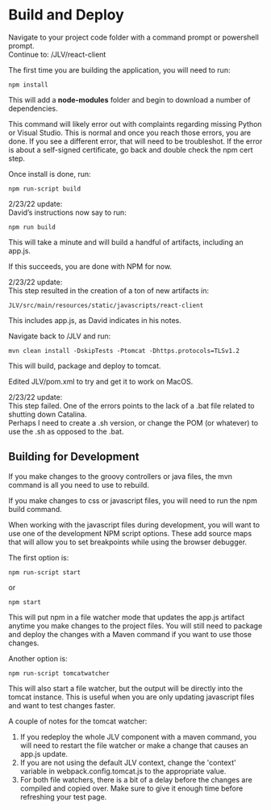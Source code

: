# Build and Deploy

Navigate to your project code folder with a command prompt or powershell prompt.  
Continue to: /JLV/react-client

The first time you are building the application, you will need to run:
```
npm install
```

This will add a **node-modules** folder and begin to download a number of dependencies.  

This command will likely error out with complaints regarding missing Python or Visual Studio. This is normal and once you reach those errors, you are done. If you see a different error, that will need to be troubleshot. If the error is about a self-signed certificate, go back and double check the npm cert step.

Once install is done, run:
```
npm run-script build
```

2/23/22 update:  
David’s instructions now say to run:
```
npm run build
```

This will take a minute and will build a handful of artifacts, including an app.js.  

If this succeeds, you are done with NPM for now.

2/23/22 update:  
This step resulted in the creation of a ton of new artifacts in:  
```
JLV/src/main/resources/static/javascripts/react-client
```
This includes app.js, as David indicates in his notes.

Navigate back to /JLV and run:  
```
mvn clean install -DskipTests -Ptomcat -Dhttps.protocols=TLSv1.2
```

This will build, package and deploy to tomcat. 

Edited JLV/pom.xml to try and get it to work on MacOS.

2/23/22 update:  
This step failed. One of the errors points to the lack of a .bat file related to shutting down Catalina.  
Perhaps I need to create a .sh version, or change the POM (or whatever) to use the .sh as opposed to the .bat.

## Building for Development

If you make changes to the groovy controllers or java files, the mvn command is all you need to use to rebuild.  

If you make changes to css or javascript files, you will need to run the npm build command.

When working with the javascript files during development, you will want to use one of the development NPM script options. These add source maps that will allow you to set breakpoints while using the browser debugger.

The first option is:
```
npm run-script start
```

or
```
npm start
```

This will put npm in a file watcher mode that updates the app.js artifact anytime you make changes to the project files.
You will still need to package and deploy the changes with a Maven command if you want to use those changes.

Another option is:
```
npm run-script tomcatwatcher
```

This will also start a file watcher, but the output will be directly into the tomcat instance. This is useful when you are only updating javascript files and want to test changes faster.

A couple of notes for the tomcat watcher:

1. If you redeploy the whole JLV component with a maven command, you will need to restart the file watcher or make a change that causes an app.js update.
2. If you are not using the default JLV context, change the 'context' variable in webpack.config.tomcat.js to the appropriate value.
3. For both file watchers, there is a bit of a delay before the changes are compiled and copied over. Make sure to give it enough time before refreshing your test page.
